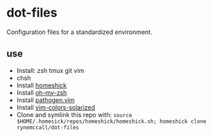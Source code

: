 # dot-files

Configuration files for a standardized environment.

## use

* Install: zsh tmux git vim
* chsh
* Install [homeshick](https://github.com/andsens/homeshick)
* Install [oh-my-zsh](https://github.com/robbyrussell/oh-my-zsh)
* Install [pathogen.vim](https://github.com/tpope/vim-pathogen)
* Install [vim-colors-solarized](https://github.com/altercation/vim-colors-solarized)
* Clone and symlink this repo with: `source $HOME/.homesick/repos/homeshick/homeshick.sh; homeshick clone rynemccall/dot-files`
